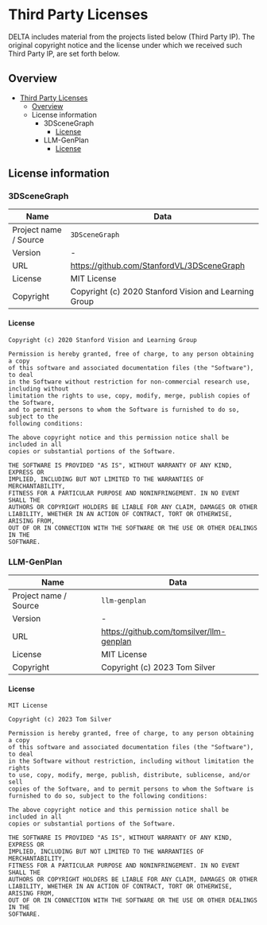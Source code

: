 # Third Party Licenses

DELTA includes material from the projects listed below (Third Party
IP). The original copyright notice and the license under which we received
such Third Party IP, are set forth below.

## Overview

- [Third Party Licenses](#third-party-licenses)
  - [Overview](#overview)
  - [<a name="license-information">License information</a>](#license-information)
    - [<a name="3dsg">3DSceneGraph</a>](#3dsg)
      - [License](#license)
    - [<a name="llmgenplan">LLM-GenPlan</a>](#llmgenplan)
      - [License](#license-1)

## <a name="license-information">License information</a>

### <a name="3dsg">3DSceneGraph</a>

| Name | Data |
| --- | --- |
| Project name / Source | `3DSceneGraph` |
| Version | - |
| URL | https://github.com/StanfordVL/3DSceneGraph |
| License | MIT License |
| Copyright | Copyright (c) 2020 Stanford Vision and Learning Group |

#### License

```
Copyright (c) 2020 Stanford Vision and Learning Group

Permission is hereby granted, free of charge, to any person obtaining a copy
of this software and associated documentation files (the "Software"), to deal
in the Software without restriction for non-commercial research use, including without
limitation the rights to use, copy, modify, merge, publish copies of the Software,
and to permit persons to whom the Software is furnished to do so, subject to the
following conditions:

The above copyright notice and this permission notice shall be included in all
copies or substantial portions of the Software.

THE SOFTWARE IS PROVIDED "AS IS", WITHOUT WARRANTY OF ANY KIND, EXPRESS OR
IMPLIED, INCLUDING BUT NOT LIMITED TO THE WARRANTIES OF MERCHANTABILITY,
FITNESS FOR A PARTICULAR PURPOSE AND NONINFRINGEMENT. IN NO EVENT SHALL THE
AUTHORS OR COPYRIGHT HOLDERS BE LIABLE FOR ANY CLAIM, DAMAGES OR OTHER
LIABILITY, WHETHER IN AN ACTION OF CONTRACT, TORT OR OTHERWISE, ARISING FROM,
OUT OF OR IN CONNECTION WITH THE SOFTWARE OR THE USE OR OTHER DEALINGS IN THE
SOFTWARE.
```

### <a name="llmgenplan">LLM-GenPlan</a>

| Name | Data |
| --- | --- |
| Project name / Source | `llm-genplan` |
| Version | - |
| URL | https://github.com/tomsilver/llm-genplan |
| License | MIT License |
| Copyright | Copyright (c) 2023 Tom Silver |

#### License

```
MIT License

Copyright (c) 2023 Tom Silver

Permission is hereby granted, free of charge, to any person obtaining a copy
of this software and associated documentation files (the "Software"), to deal
in the Software without restriction, including without limitation the rights
to use, copy, modify, merge, publish, distribute, sublicense, and/or sell
copies of the Software, and to permit persons to whom the Software is
furnished to do so, subject to the following conditions:

The above copyright notice and this permission notice shall be included in all
copies or substantial portions of the Software.

THE SOFTWARE IS PROVIDED "AS IS", WITHOUT WARRANTY OF ANY KIND, EXPRESS OR
IMPLIED, INCLUDING BUT NOT LIMITED TO THE WARRANTIES OF MERCHANTABILITY,
FITNESS FOR A PARTICULAR PURPOSE AND NONINFRINGEMENT. IN NO EVENT SHALL THE
AUTHORS OR COPYRIGHT HOLDERS BE LIABLE FOR ANY CLAIM, DAMAGES OR OTHER
LIABILITY, WHETHER IN AN ACTION OF CONTRACT, TORT OR OTHERWISE, ARISING FROM,
OUT OF OR IN CONNECTION WITH THE SOFTWARE OR THE USE OR OTHER DEALINGS IN THE
SOFTWARE.
```